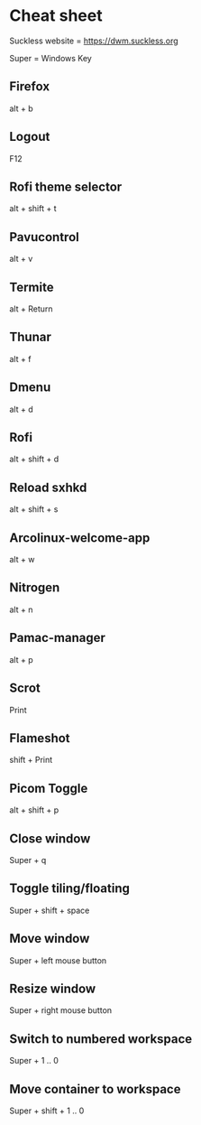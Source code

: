 # Cheat sheet

Suckless website = https://dwm.suckless.org

Super = Windows Key

## Firefox

alt + b

## Logout

F12

## Rofi theme selector

alt + shift + t

## Pavucontrol

alt + v

## Termite

alt + Return

## Thunar

alt + f

## Dmenu

alt + d

## Rofi

alt + shift + d

## Reload sxhkd

alt + shift + s

## Arcolinux-welcome-app

alt + w

## Nitrogen

alt + n

## Pamac-manager

alt + p

## Scrot

Print

## Flameshot

shift + Print

## Picom Toggle

alt + shift + p

## Close window

Super + q

## Toggle tiling/floating
 
Super + shift + space

## Move window

Super + left mouse button

## Resize window

Super + right mouse button

## Switch to numbered workspace

Super + 1 .. 0

## Move container to workspace

Super + shift + 1 .. 0
